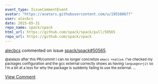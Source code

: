 ```yaml
---
event_type: IssueCommentEvent
avatar: "https://avatars.githubusercontent.com/u/19558067?"
user: alecbcs
date: 2025-05-31
repo_name: spack/spack
html_url: https://github.com/spack/spack/pull/50565
repo_url: https://github.com/spack/spack
---
```


<a href='https://github.com/alecbcs' target='_blank'>alecbcs</a> commented on issue <a href='https://github.com/spack/spack/pull/50565' target='_blank'>spack/spack#50565</a>.

<small>@alalazo after this PR/commit I can no longer concretize `emacs +native`. I've checked my packages configuration and the gcc external correctly shows as having `languages=jit` so I'm a bit at a loss for why the package is suddenly failing to use the external....</small>

<a href='https://github.com/spack/spack/pull/50565' target='_blank'>View Comment</a>